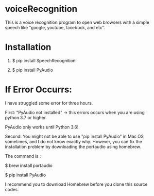 # voiceRecognition
This is a voice recognition program to open web browsers with a simple speech like "google, youtube, facebook, and etc".



# Installation
1. $ pip install SpeechRecognition

2. $ pip install PyAudio

# If Error Occurrs:
I have struggled some error for three hours. 

First: "PyAudio not installed" -> this errors occurs when you are using python 3.7 or higher. 

PyAudio only works until Python 3.6!

Second: You might not be able to use "pip install PyAudio" in Mac OS sometimes, and I do not know exactly why. 
However, you can fix the installation problem by downloading the portaudio using homebrew.

The command is :

$ brew install portaudio

$ pip install PyAudio

I recommend you to download Homebrew before you clone this source codes.


